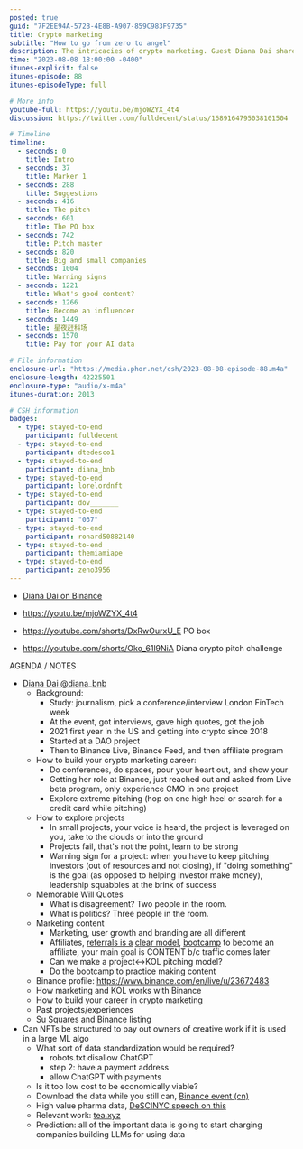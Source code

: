 ```yaml
---
posted: true
guid: "7F2EE94A-572B-4E8B-A907-859C983F9735"
title: Crypto marketing
subtitle: "How to go from zero to angel"
description: The intricacies of crypto marketing. Guest Diana Dai shares her journey from studying journalism to working in prominent crypto platforms, emphasizing the significance of networking at conferences and showcasing genuine passion. She describes her proactive approach to her role at Binance and offers insights into the art of extreme pitching. The episode discusses the different facets of marketing and the distinction between marketing, user growth, and branding. It touches on how NFTs could potentially compensate creators when their work is used in large-scale algorithms and the impending shift towards data monetization. The session concludes with the crypto pitch challenge and discussions on data in the crypto realm. 
time: "2023-08-08 18:00:00 -0400"
itunes-explicit: false
itunes-episode: 88
itunes-episodeType: full

# More info
youtube-full: https://youtu.be/mjoWZYX_4t4
discussion: https://twitter.com/fulldecent/status/1689164795038101504

# Timeline
timeline:
  - seconds: 0
    title: Intro
  - seconds: 37
    title: Marker 1
  - seconds: 288
    title: Suggestions
  - seconds: 416
    title: The pitch
  - seconds: 601
    title: The PO box
  - seconds: 742
    title: Pitch master
  - seconds: 820
    title: Big and small companies
  - seconds: 1004
    title: Warning signs
  - seconds: 1221
    title: What's good content?
  - seconds: 1266
    title: Become an influencer
  - seconds: 1449
    title: 星夜赶科场
  - seconds: 1570
    title: Pay for your AI data

# File information
enclosure-url: "https://media.phor.net/csh/2023-08-08-episode-88.m4a"
enclosure-length: 42225501
enclosure-type: "audio/x-m4a"
itunes-duration: 2013

# CSH information
badges:
  - type: stayed-to-end
    participant: fulldecent
  - type: stayed-to-end
    participant: dtedesco1
  - type: stayed-to-end
    participant: diana_bnb
  - type: stayed-to-end
    participant: lorelordnft
  - type: stayed-to-end
    participant: dov_______
  - type: stayed-to-end
    participant: "037"
  - type: stayed-to-end
    participant: ronard50882140
  - type: stayed-to-end
    participant: themiamiape
  - type: stayed-to-end
    participant: zeno3956
---
```


- [Diana Dai on Binance](https://www.binance.com/en/live/u/23672483)

<!--end of quick notes-->

- https://youtu.be/mjoWZYX_4t4 

- https://youtube.com/shorts/DxRwOurxU_E PO box

- https://youtube.com/shorts/Oko_61l9NiA Diana crypto pitch challenge

  

AGENDA / NOTES

- [Diana Dai @diana_bnb](https://twitter.com/diana_bnb)
  - Background:
    - Study: journalism, pick a conference/interview London FinTech week
    - At the event, got interviews, gave high quotes, got the job
    - 2021 first year in the US and getting into crypto since 2018
    - Started at a DAO project
    - Then to Binance Live, Binance Feed, and then affiliate program
  - How to build your crypto marketing career:
    - Do conferences, do spaces, pour your heart out, and show your 
    - Getting her role at Binance, just reached out and asked from Live beta program, only experience CMO in one project
    - Explore extreme pitching (hop on one high heel or search for a credit card while pitching)
  - How to explore projects
    - In small projects, your voice is heard, the project is leveraged on you, take to the clouds or into the ground
    - Projects fail, that's not the point, learn to be strong
    - Warning sign for a project: when you have to keep pitching investors (out of resources and not closing), if "doing something" is the goal (as opposed to helping investor make money), leadership squabbles at the brink of success
  - Memorable Will Quotes
    - What is disagreement? Two people in the room.
    - What is politics? Three people in the room.
  - Marketing content
    - Marketing, user growth and branding are all different
    - Affiliates, [referrals is a](https://www.binance.com/en/support/announcement/affiliate-rewards-bootcamp-learn-how-to-become-a-crypto-influencer-while-earning-up-to-3-000-busd-24bb46acd92c46068d6ffad4bfff56b0) [clear model](https://www.binance.com/en/event/affiliate-rewards-bootcamp), [bootcamp](https://www.binance.com/en/event/affiliate-rewards-bootcamp) to become an affiliate, your main goal is CONTENT b/c traffic comes later
    - Can we make a project<->KOL pitching model?
    - Do the bootcamp to practice making content
  - Binance profile: https://www.binance.com/en/live/u/23672483
  - How marketing and KOL works with Binance
  - How to build your career in crypto marketing
  - Past projects/experiences
  - Su Squares and Binance listing
- Can NFTs be structured to pay out owners of creative work if it is used in a large ML algo
  - What sort of data standardization would be required?
    - robots.txt disallow ChatGPT
    - step 2: have a payment address
    - allow ChatGPT with payments
  - Is it too low cost to be economically viable? 
  - Download the data while you still can, [Binance event (cn)](https://twitter.com/i/spaces/1mnGeRlQwQLJX?s=20)
  - High value pharma data, [DeSCINYC speech on this](https://www.youtube.com/watch?v=oYUB_ALbW3Y)
  - Relevant work: [tea.xyz](http://tea.xyz)
  - Prediction: all of the important data is going to start charging companies building LLMs for using data